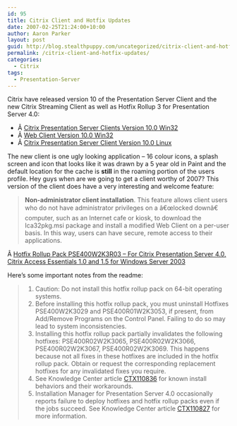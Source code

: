 ```yaml
---
id: 95
title: Citrix Client and Hotfix Updates
date: 2007-02-25T21:24:00+10:00
author: Aaron Parker
layout: post
guid: http://blog.stealthpuppy.com/uncategorized/citrix-client-and-hotfix-updates
permalink: /citrix-client-and-hotfix-updates/
categories:
  - Citrix
tags:
  - Presentation-Server
---
```

Citrix have released version 10 of the Presentation Server Client and the new Citrix Streaming Client as well as Hotfix Rollup 3 for Presentation Server 4.0:

  * Â [Citrix Presentation Server Clients Version 10.0 Win32](http://www.citrix.com/English/SS/downloads/details.asp?dID=2755&downloadID=164538&pID=186)
  * Â [Web Client Version 10.0 Win32](http://www.citrix.com/English/SS/downloads/details.asp?dID=2755&downloadID=164539&pID=186#top)
  * Â [Citrix Presentation Server Client Version 10.0 Linux](http://www.citrix.com/English/SS/downloads/details.asp?dID=2755&downloadID=3323&pID=186)

The new client is one ugly looking application &#8211; 16 colour icons, a splash screen and icon that looks like it was drawn by a 5 year old in Paint and the default location for the cache is **still** in the roaming portion of the users profile. Hey guys when are we going to get a client worthy of 2007? This version of the client does have a very interesting and welcome feature:

> **Non-administrator client installation**. This feature allows client users who do not have administrator privileges on a â€œlocked downâ€ computer, such as an Internet cafe or kiosk, to download the Ica32pkg.msi package and install a modified Web Client on a per-user basis. In this way, users can have secure, remote access to their applications.

Â [Hotfix Rollup Pack PSE400W2K3R03 &#8211; For Citrix Presentation Server 4.0, Citrix Access Essentials 1.0 and 1.5 for Windows Server 2003](http://support.citrix.com/article/CTX111419)

Here&#8217;s some important notes from the readme:

>   1. Caution: Do not install this hotfix rollup pack on 64-bit operating systems.
>   2. Before installing this hotfix rollup pack, you must uninstall Hotfixes PSE400W2K3029 and PSE400R01W2K3053, if present, from Add/Remove Programs on the Control Panel. Failing to do so may lead to system inconsistencies.
>   3. Installing this hotfix rollup pack partially invalidates the following hotfixes: PSE400R02W2K3065, PSE400R02W2K3066, PSE400R02W2K3067, PSE400R02W2K3069. This happens because not all fixes in these hotfixes are included in the hotfix rollup pack. Obtain or request the corresponding replacement hotfixes for any invalidated fixes you require.
>   4. See Knowledge Center article [CTX110836](http://support.citrix.com/article/CTX110836) for known install behaviors and their workarounds.
>   5. Installation Manager for Presentation Server 4.0 occasionally reports failure to deploy hotfixes and hotfix rollup packs even if the jobs succeed. See Knowledge Center article [CTX110827](http://support.citrix.com/article/CTX110827) for more information.